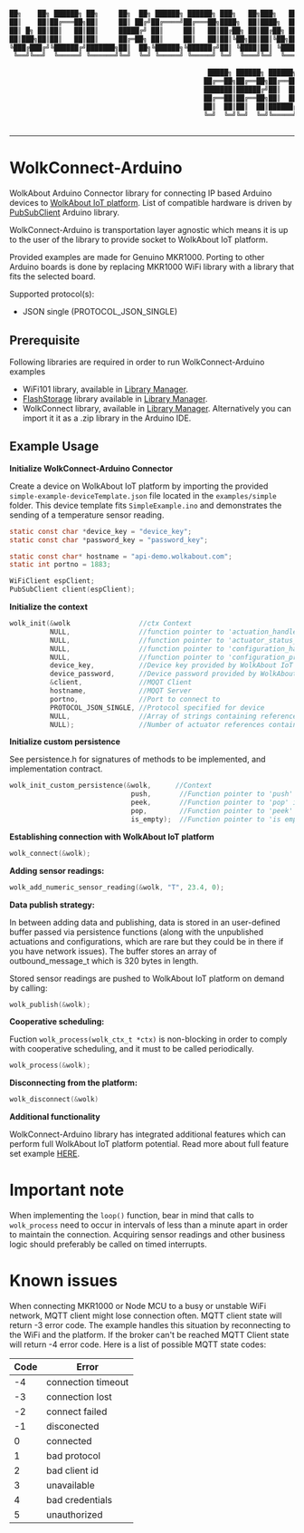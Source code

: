 ```sh

██╗    ██╗ ██████╗ ██╗     ██╗  ██╗ ██████╗ ██████╗ ███╗   ██╗███╗   ██╗███████╗ ██████╗████████╗      
██║    ██║██╔═══██╗██║     ██║ ██╔╝██╔════╝██╔═══██╗████╗  ██║████╗  ██║██╔════╝██╔════╝╚══██╔══╝      
██║ █╗ ██║██║   ██║██║     █████╔╝ ██║     ██║   ██║██╔██╗ ██║██╔██╗ ██║█████╗  ██║        ██║         
██║███╗██║██║   ██║██║     ██╔═██╗ ██║     ██║   ██║██║╚██╗██║██║╚██╗██║██╔══╝  ██║        ██║         
╚███╔███╔╝╚██████╔╝███████╗██║  ██╗╚██████╗╚██████╔╝██║ ╚████║██║ ╚████║███████╗╚██████╗   ██║         
 ╚══╝╚══╝  ╚═════╝ ╚══════╝╚═╝  ╚═╝ ╚═════╝ ╚═════╝ ╚═╝  ╚═══╝╚═╝  ╚═══╝╚══════╝ ╚═════╝   ╚═╝         
                                                                                                       
                                                 █████╗ ██████╗ ██████╗ ██╗   ██╗██╗███╗   ██╗ ██████╗ 
                                                ██╔══██╗██╔══██╗██╔══██╗██║   ██║██║████╗  ██║██╔═══██╗
                                                ███████║██████╔╝██║  ██║██║   ██║██║██╔██╗ ██║██║   ██║
                                                ██╔══██║██╔══██╗██║  ██║██║   ██║██║██║╚██╗██║██║   ██║
                                                ██║  ██║██║  ██║██████╔╝╚██████╔╝██║██║ ╚████║╚██████╔╝
                                                ╚═╝  ╚═╝╚═╝  ╚═╝╚═════╝  ╚═════╝ ╚═╝╚═╝  ╚═══╝ ╚═════╝ 
                                                                                                       
```
----
# WolkConnect-Arduino
WolkAbout Arduino Connector library for connecting IP based Arduino devices to [WolkAbout IoT platform](https://demo.wolkabout.com/#/login).
List of compatible hardware is driven by [PubSubClient](https://pubsubclient.knolleary.net/) Arduino library.

WolkConnect-Arduino is transportation layer agnostic which means it is up to the user of the library to
provide socket to WolkAbout IoT platform.

Provided examples are made for Genuino MKR1000. Porting to other Arduino boards is done by replacing MKR1000 WiFi library with a library that fits the selected board.

Supported protocol(s):
* JSON single (PROTOCOL_JSON_SINGLE)

Prerequisite
------
Following libraries are required in order to run WolkConnect-Arduino examples

  * WiFi101 library, available in [Library Manager](https://www.arduino.cc/en/Guide/Libraries).
  * [FlashStorage](https://github.com/cmaglie/FlashStorage) library available in [Library Manager](https://www.arduino.cc/en/Guide/Libraries).
  * WolkConnect library, available in [Library Manager](https://www.arduino.cc/en/Guide/Libraries).
  Alternatively you can import it it as a .zip library in the Arduino IDE.

Example Usage
-------------

**Initialize WolkConnect-Arduino Connector**

Create a device on WolkAbout IoT platform by importing the provided `simple-example-deviceTemplate.json` file located in the `examples/simple` folder. This device template fits `SimpleExample.ino` and demonstrates the sending of a temperature sensor reading.

```c
static const char *device_key = "device_key";
static const char *password_key = "password_key";

static const char* hostname = "api-demo.wolkabout.com";
static int portno = 1883;

WiFiClient espClient;
PubSubClient client(espClient);
```

**Initialize the context**
```c
wolk_init(&wolk                 //ctx Context
          NULL,                 //function pointer to 'actuation_handler_t' implementation
          NULL,                 //function pointer to 'actuator_status_provider_t' implementation
          NULL,                 //function pointer to 'configuration_handler_t' implementation
          NULL,                 //function pointer to 'configuration_provider_t' implementation
          device_key,           //Device key provided by WolkAbout IoT Platform upon device creation
          device_password,      //Device password provided by WolkAbout IoT Platform device upon device creation
          &client,              //MQQT Client
          hostname,             //MQQT Server
          portno,               //Port to connect to
          PROTOCOL_JSON_SINGLE, //Protocol specified for device
          NULL,                 //Array of strings containing references of actuators that device possess
          NULL);                //Number of actuator references contained in actuator_references
```
**Initialize custom persistence**

See persistence.h for signatures of methods to be implemented, and implementation contract.
```c
wolk_init_custom_persistence(&wolk,      //Context
                              push,       //Function pointer to 'push' implemenation
                              peek,       //Function pointer to 'pop' implementation
                              pop,        //Function pointer to 'peek' implementation
                              is_empty);  //Function pointer to 'is empty' implementation
```

**Establishing connection with WolkAbout IoT platform**

```c
wolk_connect(&wolk);
```

**Adding sensor readings:**
```c
wolk_add_numeric_sensor_reading(&wolk, "T", 23.4, 0);
```
**Data publish strategy:**

In between adding data and publishing, data is stored in an user-defined buffer passed via persistence functions (along with the unpublished
actuations and configurations, which are rare but they could be in there if you have network issues).
The buffer stores an array of outbound_message_t which is 320 bytes in length.

Stored sensor readings are pushed to WolkAbout IoT platform on demand by calling:
```c
wolk_publish(&wolk);
```

**Cooperative scheduling:**

Fuction `wolk_process(wolk_ctx_t *ctx)` is non-blocking in order to comply with cooperative scheduling,
and it must to be called periodically.
```c
wolk_process(&wolk);
```
**Disconnecting from the platform:**
```c
wolk_disconnect(&wolk)
```

**Additional functionality**

WolkConnect-Arduino library has integrated additional features which can perform full WolkAbout IoT platform potential. Read more about full feature set example [HERE](https://github.com/Wolkabout/WolkConnect-Arduino/tree/master/examples/full_feature_set).

# Important note

When implementing the `loop()` function, bear in mind that calls to `wolk_process` need to occur in intervals of less than a minute apart in order to maintain the connection.
Acquiring sensor readings and other business logic should preferably be called on timed interrupts.

# Known issues

When connecting MKR1000 or Node MCU to a busy or unstable WiFi network, MQTT client might lose connection often. MQTT client state will return -3 error code.
The example handles this situation by reconnecting to the WiFi and the platform. 
If the broker can't be reached MQTT Client state will return -4 error code.
Here is a list of possible MQTT state codes:

|Code| Error             | 
|----|-------------------|
|-4  |connection timeout |
|-3  |connection lost    |
|-2  |connect failed     |
|-1  |disconected        |
| 0  |connected          |
| 1  |bad protocol       |
| 2  |bad client id      |
| 3  |unavailable        |
| 4  |bad credentials    |
| 5  |unauthorized       |
